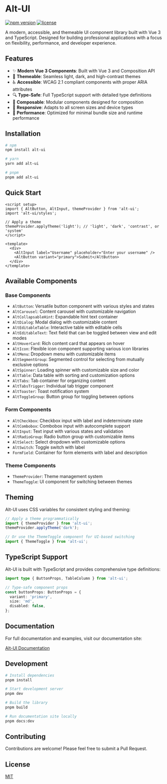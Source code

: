 # Alt-UI

[![npm version](https://img.shields.io/npm/v/alt-ui.svg)](https://www.npmjs.com/package/alt-ui)
[![license](https://img.shields.io/npm/l/alt-ui.svg)](https://github.com/lissa-health/alt-ui/blob/main/LICENSE)

A modern, accessible, and themeable UI component library built with Vue 3 and TypeScript. Designed for building professional applications with a focus on flexibility, performance, and developer experience.

## Features

- ✨ **Modern Vue 3 Components**: Built with Vue 3 and Composition API
- 🎨 **Themeable**: Seamless light, dark, and high-contrast themes
- ♿ **Accessible**: WCAG 2.1 compliant components with proper ARIA attributes
- 🔍 **Type-Safe**: Full TypeScript support with detailed type definitions
- 🧩 **Composable**: Modular components designed for composition
- 📱 **Responsive**: Adapts to all screen sizes and device types
- 🚀 **Performance**: Optimized for minimal bundle size and runtime performance

## Installation

```bash
# npm
npm install alt-ui

# yarn
yarn add alt-ui

# pnpm
pnpm add alt-ui
```

## Quick Start

```vue
<script setup>
import { AltButton, AltInput, themeProvider } from 'alt-ui';
import 'alt-ui/styles';

// Apply a theme
themeProvider.applyTheme('light'); // 'light', 'dark', 'contrast', or 'system'
</script>

<template>
  <div>
    <AltInput label="Username" placeholder="Enter your username" />
    <AltButton variant="primary">Submit</AltButton>
  </div>
</template>
```

## Available Components

### Base Components

- `AltButton`: Versatile button component with various styles and states
- `AltCarousel`: Content carousel with customizable navigation
- `AltCollapsableHint`: Expandable hint text container
- `AltDialog`: Modal dialog with customizable content
- `AltEditableTable`: Interactive table with editable cells
- `AltEditableText`: Text field that can be toggled between view and edit modes
- `AltHoverCard`: Rich content card that appears on hover
- `AltIcon`: Flexible icon component supporting various icon libraries
- `AltMenu`: Dropdown menu with customizable items
- `AltSegmentGroup`: Segmented control for selecting from mutually exclusive options
- `AltSpinner`: Loading spinner with customizable size and color
- `AltTable`: Data table with sorting and customization options
- `AltTabs`: Tab container for organizing content
- `AltTabsTrigger`: Individual tab trigger component
- `AltToaster`: Toast notification system
- `AltToggleGroup`: Button group for toggling between options

### Form Components

- `AltCheckbox`: Checkbox input with label and indeterminate state
- `AltCombobox`: Combobox input with autocomplete support
- `AltInput`: Text input with various states and validation
- `AltRadioGroup`: Radio button group with customizable items
- `AltSelect`: Select dropdown with customizable options
- `AltSwitch`: Toggle switch with label
- `FormField`: Container for form elements with label and description

### Theme Components

- `ThemeProvider`: Theme management system
- `ThemeToggle`: UI component for switching between themes

## Theming

Alt-UI uses CSS variables for consistent styling and theming:

```ts
// Apply a theme programmatically
import { themeProvider } from 'alt-ui';
themeProvider.applyTheme('dark');

// Or use the ThemeToggle component for UI-based switching
import { ThemeToggle } from 'alt-ui';
```

## TypeScript Support

Alt-UI is built with TypeScript and provides comprehensive type definitions:

```ts
import type { ButtonProps, TableColumn } from 'alt-ui';

// Type-safe component props
const buttonProps: ButtonProps = {
  variant: 'primary',
  size: 'md',
  disabled: false,
};
```

## Documentation

For full documentation and examples, visit our documentation site:

[Alt-UI Documentation](https://lissa-health.github.io/alt-ui/)

## Development

```bash
# Install dependencies
pnpm install

# Start development server
pnpm dev

# Build the library
pnpm build

# Run documentation site locally
pnpm docs:dev
```

## Contributing

Contributions are welcome! Please feel free to submit a Pull Request.

## License

[MIT](LICENSE)
